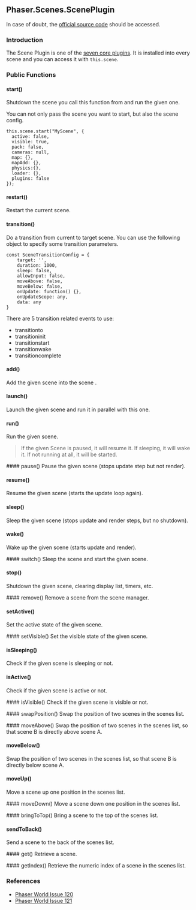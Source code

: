 ## Phaser.Scenes.ScenePlugin

In case of doubt, the [official source code](https://github.com/photonstorm/phaser) should be accessed.

### Introduction

The Scene Plugin is one of the [seven core plugins](https://github.com/digitsensitive/phaser3-typescript/blob/master/cheatsheets/scene/systems.md#core-plugins).
It is installed into every scene and you can access it with `this.scene`.

### Public Functions

#### start()
Shutdown the scene you call this function from and run the given one.

You can not only pass the scene you want to start, but also the scene config.

```
this.scene.start("MyScene", {
  active: false,
  visible: true,
  pack: false,
  cameras: null,
  map: {},
  mapAdd: {},
  physics:{},
  loader: {},
  plugins: false
});
```

#### restart()
Restart the current scene.

#### transition()
Do a transition from current to target scene.
You can use the following object to specify some transition parameters.

```
const SceneTransitionConfig = {
    target: '',
    duration: 1000,
    sleep: false,
    allowInput: false,
    moveAbove: false,
    moveBelow: false,
    onUpdate: function() {},
    onUpdateScope: any,
    data: any
}
```

There are 5 transition related events to use:

- transitionto
- transitioninit
- transitionstart
- transitionwake
- transitioncomplete

#### add()
Add the given scene into the scene .

#### launch()
Launch the given scene and run it in parallel with this one.

#### run()
Run the given scene.

> If the given Scene is paused, it will resume it. If sleeping, it will wake it.
If not running at all, it will be started.

#### pause()
Pause the given scene (stops update step but not render).

#### resume()
Resume the given scene (starts the update loop again).

#### sleep()
Sleep the given scene (stops update and render steps, but no shutdown).

#### wake()
Wake up the given scene (starts update and render).

#### switch()
Sleep the scene and start the given scene.

#### stop()
Shutdown the given scene, clearing display list, timers, etc.

#### remove()
Remove a scene from the scene manager.

#### setActive()
Set the active state of the given scene.

#### setVisible()
Set the visible state of the given scene.

#### isSleeping()
Check if the given scene is sleeping or not.

#### isActive()
Check if the given scene is active or not.

#### isVisible()
Check if the given scene is visible or not.

#### swapPosition()
Swap the position of two scenes in the scenes list.

#### moveAbove()
Swap the position of two scenes in the scenes list, so that scene B is
directly above scene A.

#### moveBelow()
Swap the position of two scenes in the scenes list, so that scene B is
directly below scene A.

#### moveUp()
Move a scene up one position in the scenes list.

#### moveDown()
Move a scene down one position in the scenes list.

#### bringToTop()
Bring a scene to the top of the scenes list.

#### sendToBack()
Send a scene to the back of the scenes list.

#### get()
Retrieve a scene.

#### getIndex()
Retrieve the numeric index of a scene in the scenes list.

### References

- [Phaser World Issue 120](https://madmimi.com/p/2c1afb)
- [Phaser World Issue 121](https://madmimi.com/p/860f1c)
